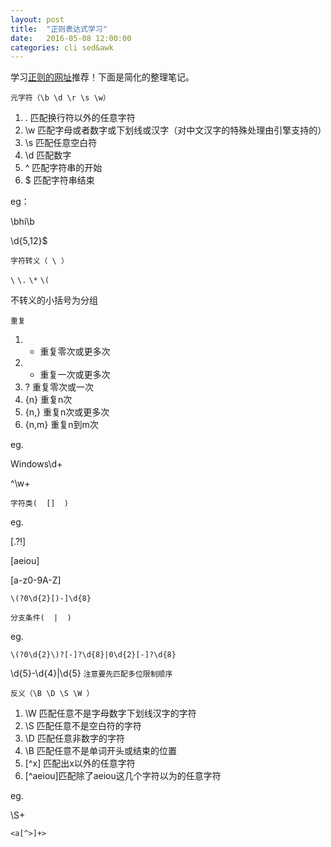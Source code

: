 ```yaml
---
layout: post
title:  "正则表达式学习"
date:   2016-05-08 12:00:00
categories: cli sed&awk
---
```


学习[正则的网址](http://deerchao.net/tutorials/regex/regex.htm#mission)推荐！下面是简化的整理笔记。

`元字符（\b \d \r \s \w）`

1. 	. 	匹配换行符以外的任意字符
2. 	\w 	匹配字母或者数字或下划线或汉字（对中文汉字的特殊处理由引擎支持的）
3.	\s	匹配任意空白符
4.	\d	匹配数字
5.	^	匹配字符串的开始
6.	$	匹配字符串结束

eg： 

\bhi\b  

\d{5,12}$

`字符转义（ \ ）`

`\`	`\.`	`\*`	`\(`

不转义的小括号为分组

`重复`

1.	*	重复零次或更多次
2.	+	重复一次或更多次
3.	?	重复零次或一次
4.	{n}	重复n次
5.	{n,}	重复n次或更多次
6.	{n,m}	重复n到m次

eg.

Windows\d+

^\w+

`字符类(  []  )`

eg.

[.?!]

[aeiou]	

[a-z0-9A-Z]

`\(?0\d{2}[)-]\d{8}`

`分支条件(  |  )`

eg.

`\(?0\d{2}\)?[-]?\d{8}|0\d{2}[-]?\d{8}`

\d{5}-\d{4}|\d{5}  `注意要先匹配多位限制顺序`

`反义（\B \D \S \W ）`

1.	\W	匹配任意不是字母数字下划线汉字的字符
2.	\S	匹配任意不是空白符的字符
3.	\D	匹配任意非数字的字符
4.	\B	匹配任意不是单词开头或结束的位置
5.	[^x]	匹配出x以外的任意字符
6.	[^aeiou]匹配除了aeiou这几个字符以为的任意字符

eg.

\S+

`<a[^>]+>`

